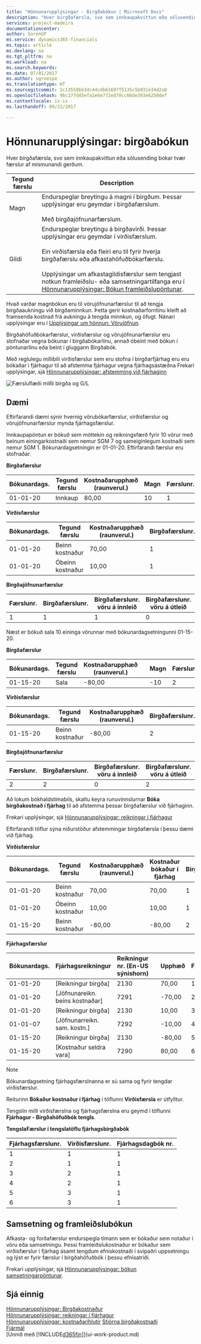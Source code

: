 ```yaml
---
title: "Hönnunarupplýsingar - Birgðabókun | Microsoft Docs"
description: "Hver birgðafærsla, svo sem innkaupakvittun eða sölusending bókar tvær færslur af mismunandi gerðum."
services: project-madeira
documentationcenter: 
author: SorenGP
ms.service: dynamics365-financials
ms.topic: article
ms.devlang: na
ms.tgt_pltfrm: na
ms.workload: na
ms.search.keywords: 
ms.date: 07/01/2017
ms.author: sgroespe
ms.translationtype: HT
ms.sourcegitcommit: 2c13559bb3dc44cdb61697f5135c5b931e34d2a8
ms.openlocfilehash: 9bc177d45efa1e6e772ed70cc66de393e6250def
ms.contentlocale: is-is
ms.lasthandoff: 09/22/2017

---
```

# <a name="design-details-inventory-posting"></a>Hönnunarupplýsingar: birgðabókun
Hver birgðafærsla, svo sem innkaupakvittun eða sölusending bókar tvær færslur af mismunandi gerðum.  

|Tegund færslu|Description|  
|----------------|---------------------------------------|  
|Magn|Endurspeglar breytingu á magni í birgðum. Þessar upplýsingar eru geymdar í birgðafærslum.<br /><br /> Með birgðajöfnunarfærslum.|  
|Gildi|Endurspeglar breytingu á birgðavirði. Þessar upplýsingar eru geymdar í virðisfærslum.<br /><br /> Ein virðisfærsla eða fleiri eru til fyrir hverja birgðafærslu eða afkastahöfuðbókarfærslu.<br /><br /> Upplýsingar um afkastagildisfærslur sem tengjast notkun framleiðslu- eða samsetningartilfanga eru í [Hönnunarupplýsingar: Bókun framleiðslupöntunar](design-details-production-order-posting.md).|  

 Hvað varðar magnbókun eru til vörujöfnunarfærslur til að tengja birgðaaukningu við birgðaminnkun. Þetta gerir kostnaðarforritinu kleift að framsenda kostnað frá aukningu á tengda minnkun, og öfugt. Nánari upplýsingar eru í [Upplýsingar um hönnun: Vörujöfnun](design-details-item-application.md).  

 Birgðahöfuðbókarfærslur, virðisfærslur og vörujöfnunarfærslur eru stofnaðar vegna bókunar í birgðabókarlínu, annað óbeint með bókun í pöntunarlínu eða beint í gluggann Birgðabók.  

 Með reglulegu millibili virðisfærslur sem eru stofna í birgðarfjárhag eru eru bókaðar í fjárhagur til að afstemma fjárhagur vegna fjárhagsástæðna Frekari upplýsingar, sjá [Hönnunarupplýsingar: afstemming við fjárhaginn](design-details-reconciliation-with-the-general-ledger.md)  

 ![Færsluflæði millli birgða og G&#47;L](media/design_details_inventory_costing_1_entry_flow.png "design_details_inventory_costing_1_entry_flow")  

## <a name="example"></a>Dæmi  
 Eftirfarandi dæmi sýnir hvernig vörubókarfærslur, virðisfærslur og vörujöfnunarfærslur mynda fjárhagsfærslur.  

 Innkaupapöntun er bókuð sem móttekin og reikningsfærð fyrir 10 vörur með beinum einingarkostnaði sem nemur SGM 7 og sameiginlegum kostnaði sem nemur SGM 1. Bókunardagsetningin er 01-01-20. Eftirfarandi færslur eru stofnaðar.  

 **Birgðafærslur**  

|Bókunardags.|Tegund færslu|Kostnaðarupphæð (raunverul.)|Magn|Færslunr.|  
|------------------|----------------|----------------------------|--------------|---------------|  
|01-01-20|Innkaup|80,00|10|1|  

 **Virðisfærslur**  

|Bókunardags.|Tegund færslu|Kostnaðarupphæð (raunverul.)|Birgðafærslunr.|Færslunr.|  
|------------------|----------------|----------------------------|---------------------------|---------------|  
|01-01-20|Beinn kostnaður|70,00|1|1|  
|01-01-20|Óbeinn kostnaður|10,00|1|2|  

 **Birgðajöfnunarfærslur**  

|Færslunr.|Birgðafærslunr.|Birgðafærslunr. vöru á innleið|Birgðafærslunr. vöru á útleið|Magn|  
|---------------|---------------------------|----------------------------|-----------------------------|--------------|  
|1|1|1|0|10|  

 Næst er bókuð sala 10 eininga vörunnar með bókunardagsetningunni 01-15-20.  

 **Birgðafærslur**  

|Bókunardags.|Tegund færslu|Kostnaðarupphæð (raunverul.)||Magn|Færslunr.|  
|------------------|----------------|----------------------------|-|--------------|---------------|  
|01-15-20|Sala|-80,00||-10|2|  

 **Virðisfærslur**  

|Bókunardags.|Tegund færslu|Kostnaðarupphæð (raunverul.)|Birgðafærslunr.|Færslunr.|  
|------------------|----------------|----------------------------|---------------------------|---------------|  
|01-15-20|Beinn kostnaður|-80,00|2|3|  

 **Birgðajöfnunarfærslur**  

|Færslunr.|Birgðafærslunr.|Birgðafærslunr. vöru á innleið|Birgðafærslunr. vöru á útleið|Magn|  
|---------------|---------------------------|----------------------------|-----------------------------|--------------|  
|2|2|0|2|-10|  

 Að lokum bókhaldstímabils, skaltu keyra runuvinnslurnar **Bóka birgðakostnað í fjárhag** til að afstemma þessar birgðafærslur við fjárhaginn.  

 Frekari upplýsingar, sjá [Hönnunarupplýsingar: reikningar í fjárhagur](design-details-accounts-in-the-general-ledger.md)  

 Eftirfarandi töflur sýna niðurstöður afstemmingar birgðafærsla í þessu dæmi við fjárhag.  

 **Virðisfærslur**  

|Bókunardags.|Tegund færslu|Kostnaðarupphæð (raunverul.)|Kostnaður bókaður í fjárhag|Birgðafærslunr.|Færslunr.|  
|------------------|----------------|----------------------------|-------------------------|---------------------------|---------------|  
|01-01-20|Beinn kostnaður|70,00|70,00|1|1|  
|01-01-20|Óbeinn kostnaður|10,00|10,00|1|2|  
|01-15-20|Beinn kostnaður|-80,00|-80,00|2|3|  

 **Fjárhagsfærslur**  

|Bókunardags.|Fjárhagsreikningur|Reikningur nr. (En-US sýnishorn)||Upphæð|Færslunr.|  
|------------------|------------------|---------------------------------|-|------------|---------------|  
|01-01-20|[Reikningur birgða]|2130||70,00|1|  
|01-01-20|[Jöfnunareikn. beins kostnaðar]|7291||-70,00|2|  
|01-01-20|[Reikningur birgða]|2130||10,00|3|  
|01-01-07|[Jöfnunarreikn. sam. kostn.]|7292||-10,00|4|  
|01-15-20|[Reikningur birgða]|2130||-80,00|5|  
|01-15-20|[Kostnaður seldra vara]|7290||80,00|6|  

> [!NOTE]  
>  Bókunardagsetning fjárhagsfærslnanna er sú sama og fyrir tengdar virðisfærslur.  
>   
>  Reiturinn **Bókaður kostnaður í fjárhag** í töflunni **Virðisfærsla** er útfylltur.  

 Tengslin milli virðisfærslna og fjárhagsfærslna eru geymd í töflunni **Fjárhagur - Birgðahöfuðbók tengls**.  

 **TengslaFærslur í  tengslatöflu fjárhagsbirgðabók**  

|Fjárhagsfærslunr.|Virðisfærslunr.|Fjárhagsdagbók nr.|  
|--------------------|---------------------|-----------------------|  
|1|1|1|  
|2|1|1|  
|3|2|1|  
|4|2|1|  
|5|3|1|  
|6|3|1|  

## <a name="assembly-and-production-posting"></a>Samsetning og framleiðslubókun  
Afkasta- og forðafærslur endurspegla tímann sem er bókaður sem notaður í vöru eða samsetningu. Þessi framleiðslukostnaður er bókaður sem virðisfærslur í fjárhag ásamt tengdum efniskostnaði í svipaðri uppsetningu og lýst er fyrir færslur í birgðahöfuðbók í þessu efnisatriði.  

Frekari upplýsingar, sjá [Hönnunarupplýsingar: bókun samsetningarpöntunar](design-details-assembly-order-posting.md).  

## <a name="see-also"></a>Sjá einnig  
 [Hönnunarupplýsingar: Birgðakostnaður](design-details-inventory-costing.md)   
 [Hönnunarupplýsingar: reikningar í fjárhagur](design-details-accounts-in-the-general-ledger.md)   
 [Hönnunarupplýsingar: kostnaðaríhlutir](design-details-cost-components.md) [Stjórna birgðakostnaði](finance-manage-inventory-costs.md)  
 [Fjármál](finance.md)  
 [Unnið með [!INCLUDE[d365fin](includes/d365fin_md.md)]](ui-work-product.md)

